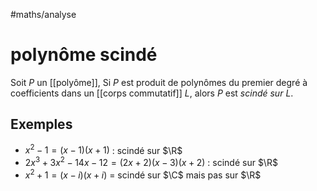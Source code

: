 #maths/analyse 
# polynôme scindé

Soit $P$ un [[polyôme]],
Si $P$ est produit de polynômes du premier degré à coefficients dans un [[corps commutatif]] $L$, alors $P$ est _scindé sur $L$_.


## Exemples

 - $x^{2} - 1 = (x - 1)(x + 1)$ : scindé sur $\R$
 - $2x^{3}+3x^{2}-14x-12 = (2x+2)(x - 3)(x+2)$ : scindé sur $\R$
 - $x^{2}+1 = (x-i)(x+i)$ = scindé sur $\C$ mais pas sur $\R$